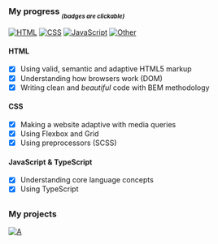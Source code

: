 ### My progress *<sub><sub>(badges are clickable)*

[![HTML](https://shields.io/badge/-HTML5-E34F26?logo=html5&style=for-the-badge&logoColor=fff)](https://github.com/chlkvnck/chlkvnck/blob/main/details/1_html.md) 
[![CSS](https://shields.io/badge/-CSS3-1572B6?logo=css3&style=for-the-badge&logoColor=fff)](https://github.com/chlkvnck/chlkvnck/blob/main/details/2_css.md)
[![JavaScript](https://shields.io/badge/-JavaScript-F7DF1E?logo=javascript&style=for-the-badge&logoColor=222)](https://github.com/chlkvnck/chlkvnck/blob/main/details/3_javascript.md)
[![*Other*](https://img.shields.io/badge/...and_more-f8d8ed?style=for-the-badge&logo=markdown&logoColor=white)](https://github.com/chlkvnck/chlkvnck/blob/main/details/4_other.md)
  
#### HTML
  - [X] Using valid, semantic and adaptive HTML5 markup
  - [X] Understanding how browsers work (DOM)
  - [X] Writing clean and *beautiful* code with BEM methodology
  
#### CSS
  - [X] Making a website adaptive with media queries
  - [X] Using Flexbox and Grid
  - [X] Using preprocessors (SCSS)
  
#### JavaScript & TypeScript
  - [X] Understanding core language concepts
  - [X] Using TypeScript
  
## 
### My projects
[![A](https://img.shields.io/badge/Notes,_Skills_And_Todos-%23000000.svg?style=for-the-badge&logo=notion&logoColor=white)](https://github.com/chlkvnck/chlkvnck/blob/gh-pages/README.md)
